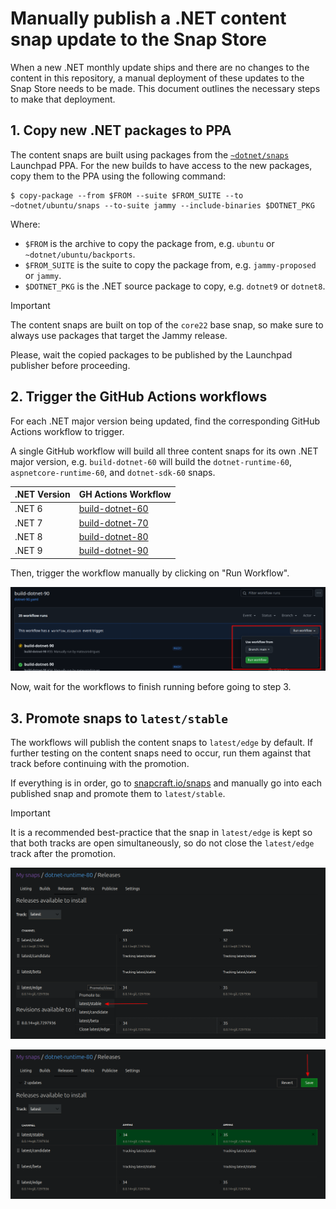 # Manually publish a .NET content snap update to the Snap Store

When a new .NET monthly update ships and there are no changes to the content in this repository, a manual deployment of these updates to the Snap Store needs to be made. This document outlines the necessary steps to make that deployment.

## 1. Copy new .NET packages to PPA

The content snaps are built using packages from the [`~dotnet/snaps`](https://launchpad.net/~dotnet/+archive/ubuntu/snaps) Launchpad PPA. For the new builds to have access to the new packages, copy them to the PPA using the following command:

```
$ copy-package --from $FROM --suite $FROM_SUITE --to ~dotnet/ubuntu/snaps --to-suite jammy --include-binaries $DOTNET_PKG
```

Where:
- `$FROM` is the archive to copy the package from, e.g. `ubuntu` or `~dotnet/ubuntu/backports`.
- `$FROM_SUITE` is the suite to copy the package from, e.g. `jammy-proposed` or `jammy`.
- `$DOTNET_PKG` is the .NET source package to copy, e.g. `dotnet9` or `dotnet8`.

> [!IMPORTANT]
> The content snaps are built on top of the `core22` base snap, so make sure to always use packages that target the Jammy release.

Please, wait the copied packages to be published by the Launchpad publisher before proceeding.

## 2. Trigger the GitHub Actions workflows

For each .NET major version being updated, find the corresponding GitHub Actions workflow to trigger.

A single GitHub workflow will build all three content snaps for its own .NET major version, e.g. `build-dotnet-60` will build the `dotnet-runtime-60`, `aspnetcore-runtime-60`, and `dotnet-sdk-60` snaps.

| .NET Version      | GH Actions Workflow                                                                                   |
| ----------------- | ----------------------------------------------------------------------------------------------------- |
| .NET 6            | [build-dotnet-60](https://github.com/canonical/dotnet-content-snaps/actions/workflows/dotnet-60.yaml) |
| .NET 7            | [build-dotnet-70](https://github.com/canonical/dotnet-content-snaps/actions/workflows/dotnet-70.yaml) |
| .NET 8            | [build-dotnet-80](https://github.com/canonical/dotnet-content-snaps/actions/workflows/dotnet-80.yaml) |
| .NET 9            | [build-dotnet-90](https://github.com/canonical/dotnet-content-snaps/actions/workflows/dotnet-90.yaml) |

Then, trigger the workflow manually by clicking on "Run Workflow".

![Location of button to manually trigger workflow](images/manual-workflow-run.png "Manual workflow trigger")

Now, wait for the workflows to finish running before going to step 3.

## 3. Promote snaps to `latest/stable`

The workflows will publish the content snaps to `latest/edge` by default. If further testing on the content snaps need to occur, run them against that track before continuing with the promotion.

If everything is in order, go to [snapcraft.io/snaps](https://snapcraft.io/snaps) and manually go into each published snap and promote them to `latest/stable`.

> [!IMPORTANT]
> It is a recommended best-practice that the snap in `latest/edge` is kept so that both tracks are open simultaneously, so do not close the `latest/edge` track after the promotion.

![Promoting a snap to the latest/stable track](images/promote-snap-to-latest-stable.png)

![Save changes after snap promotion](images/save-changes-to-snap-promotion.png)
